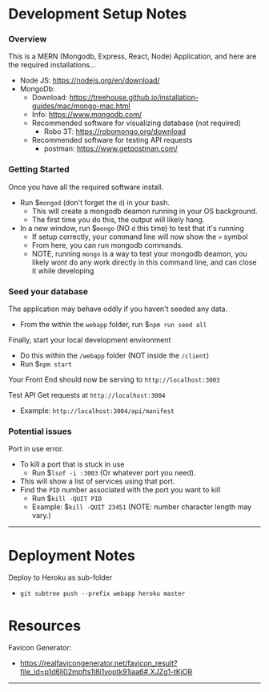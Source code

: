 # Development Setup Notes

### Overview
This is a MERN (Mongodb, Express, React, Node) Application, and here are the required installations...
- Node JS: https://nodejs.org/en/download/
- MongoDb:
  - Download: https://treehouse.github.io/installation-guides/mac/mongo-mac.html
  - Info: https://www.mongodb.com/
  - Recommended software for visualizing database (not required)
    - Robo 3T: https://robomongo.org/download
  - Recommended software for testing API requests
    - postman: https://www.getpostman.com/

### Getting Started
Once you have all the required software install.
- Run $`mongod` (don't forget the `d`) in your bash.
  - This will create a mongodb deamon running in your OS background.
  - The first time you do this, the output will likely hang.
- In a new window, run $`mongo` (NO `d` this time) to test that it's running
  - If setup correctly, your command line will now show the `>` symbol
  - From here, you can run mongodb commands.
  - NOTE, running `mongo` is a way to test your mongodb deamon, you likely wont do any work directly in this command line, and can close it while developing

### Seed your database
The application may behave oddly if you haven't seeded any data.
- From the within the `webapp` folder, run $`npm run seed all`

Finally, start your local development environment
- Do this within the `/webapp` folder (NOT inside the `/client`)
- Run $`npm start`

Your Front End should now be serving to `http://localhost:3003`

Test API Get requests at `http://localhost:3004`
- Example: `http://localhost:3004/api/manifest`

### Potential issues

Port in use error.
- To kill a port that is stuck in use
  - Run $`lsof -i :3003` (Or whatever port you need).
- This will show a list of services using that port.
- Find the `PID` number associated with the port you want to kill
  - Run $`kill -QUIT PID`
  - Example: $`kill -QUIT 23451` (NOTE: number character length may vary.)

----
# Deployment Notes

Deploy to Heroku as sub-folder
- `git subtree push --prefix webapp heroku master`

# Resources

Favicon Generator:
- https://realfavicongenerator.net/favicon_result?file_id=p1d6lj02mpfts1l8i1voptk91iaa6#.XJZg1-tKjOR

-----
